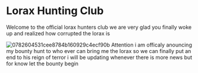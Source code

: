 # Lorax Hunting Club
Welcome to the official lorax hunters club we are very glad you finally woke up and realized how corrupted the lorax is 

![0782604531cee8784b160929c4ecf90b](https://github.com/LoraxHunter/Website/assets/134003814/23443d96-af5b-4fb7-ac32-7a7927ceeba0)
Attention i am officaly anouncing my bounty hunt to who ever can bring me the lorax so we can finally put an end to his reign of terror i will be updating whenever there is more news but for know let the bounty begin 
